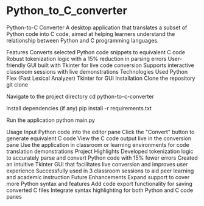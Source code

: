 # Python_to_C_converter
Python-to-C Converter
A desktop application that translates a subset of Python code into C code, aimed at helping learners understand the relationship between Python and C programming languages.

Features
Converts selected Python code snippets to equivalent C code
Robust tokenization logic with a 15% reduction in parsing errors
User-friendly GUI built with Tkinter for live code conversion
Supports interactive classroom sessions with live demonstrations
Technologies Used
Python
Flex (Fast Lexical Analyzer)
Tkinter for GUI
Installation
Clone the repository
git clone <repository-url>

Navigate to the project directory
cd python-to-c-converter

Install dependencies (if any)
pip install -r requirements.txt

Run the application
python main.py

Usage
Input Python code into the editor pane
Click the "Convert" button to generate equivalent C code
View the C code output live in the conversion pane
Use the application in classroom or learning environments for code translation demonstrations
Project Highlights
Developed tokenization logic to accurately parse and convert Python code with 15% fewer errors
Created an intuitive Tkinter GUI that facilitates live conversion and improves user experience
Successfully used in 3 classroom sessions to aid peer learning and academic instruction
Future Enhancements
Expand support to cover more Python syntax and features
Add code export functionality for saving converted C files
Integrate syntax highlighting for both Python and C code panes
